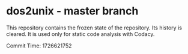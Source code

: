 # dos2unix - master branch

This repository contains the frozen state of the repository.
Its history is cleared. It is used only for static code
analysis with Codacy.

Commit Time: 1726621752